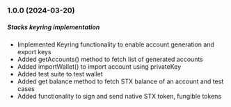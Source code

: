 ### 1.0.0 (2024-03-20)

##### Stacks keyring implementation

- Implemented Keyring functionality to enable account generation and export keys
- Added getAccounts() method to fetch list of generated accounts
- Added importWallet() to import account using privateKey
- Added test suite to test wallet
- Added get balance method to fetch STX balance of an account and test cases
- Added functionality to sign and send native STX token, fungible tokens
